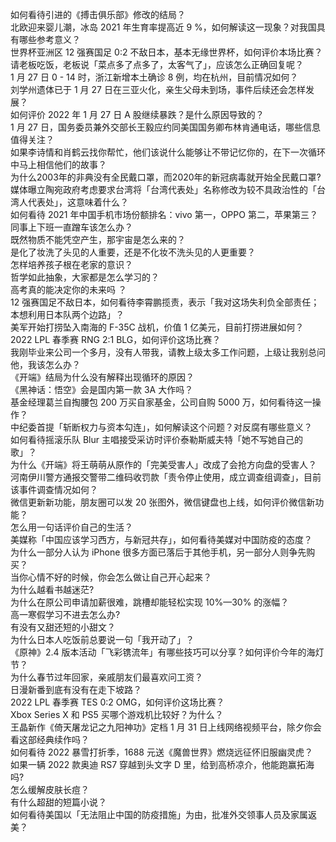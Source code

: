 如何看待引进的《搏击俱乐部》修改的结局？  
北欧迎来婴儿潮，冰岛 2021 年生育率提高近 9 %，如何解读这一现象？对我国具有哪些参考意义？  
世界杯亚洲区 12 强赛国足 0:2 不敌日本，基本无缘世界杯，如何评价本场比赛？  
请老板吃饭，老板说「菜点多了点多了，太客气了」，应该怎么正确回复呢？  
1 月 27 日 0 - 14 时，浙江新增本土确诊 8 例，均在杭州，目前情况如何？  
刘学州遗体已于 1 月 27 日在三亚火化，亲生父母未到场，事件后续还会怎样发展？  
如何评价 2022 年 1 月 27 日 A 股继续暴跌？是什么原因导致的？  
1 月 27 日，国务委员兼外交部长王毅应约同美国国务卿布林肯通电话，哪些信息值得关注？  
如果李诗情和肖鹤云找你帮忙，他们该说什么能够让不带记忆你的，在下一次循环中马上相信他们的故事？  
为什么2003年的非典没有全民戴口罩，而2020年的新冠病毒就开始全民戴口罩?  
媒体曝立陶宛政府考虑要求台湾将「台湾代表处」名称修改为较不具政治性的「台湾人代表处」，这意味着什么？  
如何看待 2021 年中国手机市场份额排名：vivo 第一，OPPO 第二，苹果第三？  
同事上下班一直蹭车该怎么办？  
既然物质不能凭空产生，那宇宙是怎么来的？  
是化了妆洗了头见的人重要，还是不化妆不洗头见的人更重要？  
怎样培养孩子根在老家的意识？  
哲学如此抽象，大家都是怎么学习的？  
高考真的能决定你的未来吗 ？  
12 强赛国足不敌日本，如何看待李霄鹏揽责，表示「我对这场失利负全部责任；本想利用日本队两个边路」？  
美军开始打捞坠入南海的 F-35C 战机，价值 1 亿美元，目前打捞进展如何？  
2022 LPL 春季赛 RNG 2:1 BLG，如何评价这场比赛？  
我刚毕业来公司一个多月，没有人带我，请教上级太多工作问题，上级让我别总问他，我该怎么办？  
《开端》结局为什么没有解释出现循环的原因？  
《黑神话：悟空》会是国内第一款 3A 大作吗？  
基金经理葛兰自掏腰包 200 万买自家基金，公司自购 5000 万，如何看待这一操作？  
中纪委首提「斩断权力与资本勾连」，如何解读这个问题？对反腐有哪些意义？  
如何看待摇滚乐队 Blur 主唱接受采访时评价泰勒斯威夫特「她不写她自己的歌」？  
为什么《开端》将王萌萌从原作的「完美受害人」改成了会抢方向盘的受害人？  
河南伊川警方通报交警带二维码收罚款「责令停止使用，成立调查组调查」，目前该事件调查情况如何？  
微信更新新功能，朋友圈可以发 20 张图外，微信键盘也上线，如何评价微信新功能？  
怎么用一句话评价自己的生活？  
美媒称「中国应该学习西方，与新冠共存」，如何看待美媒对中国防疫的态度？  
为什么一部分人认为 iPhone 很多方面已落后于其他手机，另一部分人则争先购买？  
当你心情不好的时候，你会怎么做让自己开心起来？  
为什么越看书越迷茫?  
为什么在原公司申请加薪很难，跳槽却能轻松实现 10%—30% 的涨幅？  
高一寒假学习不进去怎么办?  
有没有又甜还短的小甜文？  
为什么日本人吃饭前总要说一句「我开动了」？  
《原神》2.4 版本活动「飞彩镌流年」有哪些技巧可以分享？如何评价今年的海灯节？  
为什么春节过年回家，亲戚朋友们最喜欢问工资？  
日漫新番到底有没有在走下坡路？  
2022 LPL 春季赛 TES 0:2 OMG，如何评价这场比赛？  
Xbox Series X 和 PS5 买哪个游戏机比较好？为什么？  
王晶新作《倚天屠龙记之九阳神功》定档 1 月 31 日上线网络视频平台，除夕你会看这部经典续作吗？  
如何看待 2022 暴雪打折季，1688 元送《魔兽世界》燃烧远征怀旧服幽灵虎？  
如果一辆 2022 款奥迪 RS7 穿越到头文字 D 里，给到高桥凉介，他能跑赢拓海吗?  
怎么缓解皮肤长痘？  
有什么超甜的短篇小说？  
如何看待美国以「无法阻止中国的防疫措施」为由，批准外交领事人员及家属返美？  
